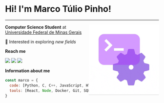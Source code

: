 # Hi! I'm Marco Túlio Pinho!
------------------------------------

<img src="terminal.gif" align="right" width="230" />

**Computer Science Student** at [Universidade Federal de Minas Gerais](https://ufmg.br/)

👀 Interested in exploring *new fields*

**Reach me**

<div> 
  <a href="marcotufmg@gmail.com" target="_blank"><img src="https://img.shields.io/badge/Gmail-D14836?style=for-the-badge&logo=gmail&logoColor=white" target="_blank"></a>
  <a href="https://www.instagram.com/marcotuliopin" target="_blank"><img src="https://img.shields.io/badge/Instagram-E4405F?style=for-the-badge&logo=instagram&logoColor=white" target="_blank"></a>
  <a href="https://www.linkedin.com/in/marcotuliopin" target="_blank"><img src="https://img.shields.io/badge/linkedin-%230077B5.svg?style=for-the-badge&logo=linkedin&logoColor=white)" target="_blank"></a>
</div>

**Information about me**

```javascript
const marco = {
  code: [Python, C, C++, JavaScript, HTML, CSS, Julia],
  tools: [React, Node, Docker, Git, SQL],
}
```

<!---
marcotuliopin/marcotuliopin is a ✨ special ✨ repository because its `README.md` (this file) appears on your GitHub profile.
You can click the Preview link to take a look at your changes.
--->
